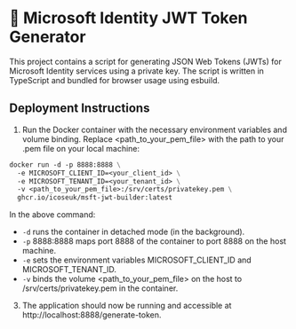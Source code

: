 # 🚀 Microsoft Identity JWT Token Generator

This project contains a script for generating JSON Web Tokens (JWTs) for Microsoft Identity services using a private key. The script is written in TypeScript and bundled for browser usage using esbuild. 

## Deployment Instructions

1. Run the Docker container with the necessary environment variables and volume binding. Replace <path_to_your_pem_file> with the path to your .pem file on your local machine:

```dockerfile
docker run -d -p 8888:8888 \
  -e MICROSOFT_CLIENT_ID=<your_client_id> \
  -e MICROSOFT_TENANT_ID=<your_tenant_id> \
  -v <path_to_your_pem_file>:/srv/certs/privatekey.pem \
  ghcr.io/icoseuk/msft-jwt-builder:latest
```

In the above command:

- `-d` runs the container in detached mode (in the background).
- `-p` 8888:8888 maps port 8888 of the container to port 8888 on the host machine.
- `-e` sets the environment variables MICROSOFT_CLIENT_ID and MICROSOFT_TENANT_ID.
- `-v` binds the volume <path_to_your_pem_file> on the host to /srv/certs/privatekey.pem in the container.

3. The application should now be running and accessible at http://localhost:8888/generate-token.